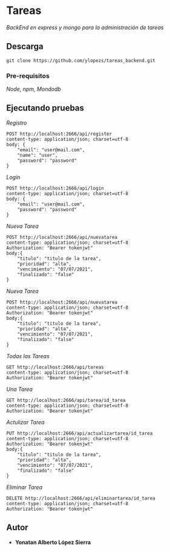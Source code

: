 # Tareas

_BackEnd en express y mongo para la administración de tareas_

## Descarga

```
git clone https://github.com/ylopezs/tareas_backend.git
```


### Pre-requisitos 

_Node, npm, Mondodb_


## Ejecutando pruebas

_Registro_

```
POST http://localhost:2666/api/register
content-type: application/json; charset=utf-8
body: {
    "email": "user@mail.com",
    "name": "user",
    "password": "password"
}
```


_Login_

```
POST http://localhost:2666/api/login
content-type: application/json; charset=utf-8
body: {
    "email": "user@mail.com",
    "password": "password"
}
```

_Nueva Tarea_

```
POST http://localhost:2666/api/nuevatarea
content-type: application/json; charset=utf-8
Authorization: "Bearer tokenjwt"
body:{
    "titulo": "titulo de la tarea",
    "prioridad": "alta",
    "vencimiento": "07/07/2021",
    "finalizado": "false"
}
```


_Nueva Tarea_

```
POST http://localhost:2666/api/nuevatarea
content-type: application/json; charset=utf-8
Authorization: "Bearer tokenjwt"
body:{
    "titulo": "titulo de la tarea",
    "prioridad": "alta",
    "vencimiento": "07/07/2021",
    "finalizado": "false"
}
```

_Todas las Tareas_

```
GET http://localhost:2666/api/tareas
content-type: application/json; charset=utf-8
Authorization: "Bearer tokenjwt"
```

_Una Tarea_

```
GET http://localhost:2666/api/tarea/id_tarea
content-type: application/json; charset=utf-8
Authorization: "Bearer tokenjwt"
```

_Actulizar Tarea_

```
PUT http://localhost:2666/api/actualizartarea/id_tarea
content-type: application/json; charset=utf-8
Authorization: "Bearer tokenjwt"
body:{
    "titulo": "titulo de la tarea",
    "prioridad": "alta",
    "vencimiento": "07/07/2021",
    "finalizado": "false"
}
```

_Eliminar Tarea_

```
DELETE http://localhost:2666/api/eliminartarea/id_tarea
content-type: application/json; charset=utf-8
Authorization: "Bearer tokenjwt"
```

## Autor

* **Yonatan Alberto López Sierra** 

